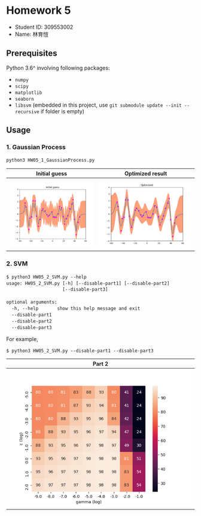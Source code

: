 # Homework 5

- Student ID: 309553002
- Name: 林育愷

## Prerequisites

Python 3.6^ involving following packages:

- `numpy`
- `scipy`
- `matplotlib`
- `seaborn`
- `libsvm` (embedded in this project, use `git submodule update --init --recursive` if folder is empty)

## Usage

### 1. Gaussian Process

```txt
python3 HW05_1_GaussianProcess.py
```

| Initial guess                   | Optimized result            |
| ------------------------------- | --------------------------- |
| ![](./images/Initial_guess.png) | ![](./images/Optimized.png) |

### 2. SVM

```txt
$ python3 HW05_2_SVM.py --help
usage: HW05_2_SVM.py [-h] [--disable-part1] [--disable-part2]
                     [--disable-part3]

optional arguments:
  -h, --help       show this help message and exit
  --disable-part1
  --disable-part2
  --disable-part3
```

For example,

```txt
$ python3 HW05_2_SVM.py --disable-part1 --disable-part3
```

| Part 2                |
| --------------------- |
| ![](images/c_svc.png) |
